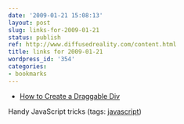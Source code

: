 ```yaml
---
date: '2009-01-21 15:08:13'
layout: post
slug: links-for-2009-01-21
status: publish
ref: http://www.diffusedreality.com/content.html
title: links for 2009-01-21
wordpress_id: '354'
categories:
- bookmarks
---
```


  * [How to Create a Draggable Div](http://www.diffusedreality.com/content.html)


Handy JavaScript tricks (tags: [javascript](http://delicious.com/eob/javascript))



